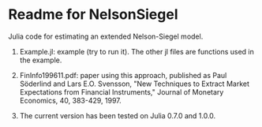 Readme for NelsonSiegel
=======================

Julia code for estimating an extended Nelson-Siegel model.

1. Example.jl: example (try to run it). The other jl files are functions used in the example.

2. FinInfo199611.pdf: paper using this approach, published as
Paul Söderlind and Lars E.O. Svensson, "New Techniques to Extract Market Expectations from Financial Instruments," Journal of Monetary Economics, 40, 383-429, 1997.

3. The current version has been tested on Julia 0.7.0 and 1.0.0.
